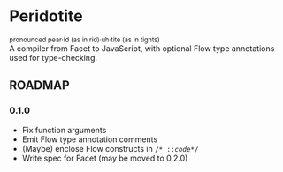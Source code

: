 # Peridotite
<sup>pronounced pear‧id (as in rid)‧uh‧tite (as in tights)</sup>  
A compiler from Facet to JavaScript, with optional Flow type annotations used for type-checking.

## ROADMAP
### 0.1.0
* Fix function arguments
* Emit Flow type annotation comments
* (Maybe) enclose Flow constructs in `/* ::`*`code`*`*/`
* Write spec for Facet (may be moved to 0.2.0)
